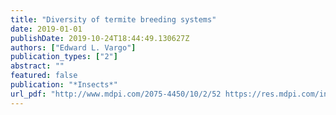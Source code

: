 ```yaml
---
title: "Diversity of termite breeding systems"
date: 2019-01-01
publishDate: 2019-10-24T18:44:49.130627Z
authors: ["Edward L. Vargo"]
publication_types: ["2"]
abstract: ""
featured: false
publication: "*Insects*"
url_pdf: "http://www.mdpi.com/2075-4450/10/2/52 https://res.mdpi.com/insects/insects-10-00052/article_deploy/insects-10-00052.pdf?filename=&attachment=1"
---
```


